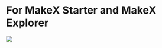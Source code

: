 # For MakeX Starter and MakeX Explorer
<img src = "https://encrypted-tbn0.gstatic.com/images?q=tbn:ANd9GcSqsCv0fHbd5LUVo15QRJwHQg0EfCIpdFNleg&s">
